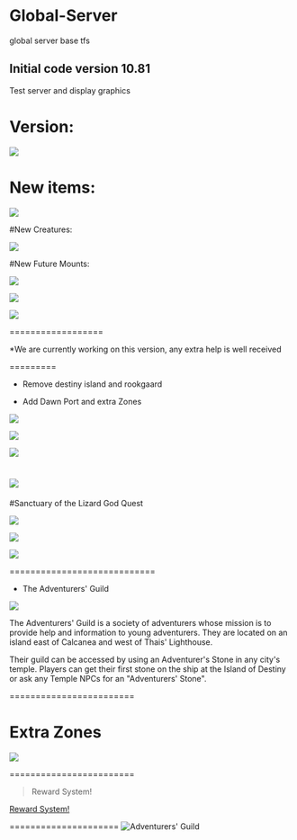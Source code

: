 # Global-Server
global server base tfs


## Initial code version 10.81

Test server and display graphics

# Version:

![](http://i.imgur.com/6D6Hasf.png)

# New items:

![](http://i.imgur.com/eee4J6g.png)

#New Creatures:

![](http://i.imgur.com/6ZBYjPt.png)

#New Future Mounts:

![](http://kruger.260mb.net/Images/Mounts/Unknown_738.gif)

![](http://kruger.260mb.net/Images/Mounts/Unknown_739.gif)

![](http://kruger.260mb.net/Images/Mounts/Unknown_740.gif)

==================

*We are currently working on this version, any extra help is well received

=========

* Remove destiny island and rookgaard
 
* Add Dawn Port and extra Zones
 
 ![](http://i.imgur.com/LqllqgD.png)

 ![](http://i.imgur.com/EuozzYk.jpg)

 ![](http://i.imgur.com/1gDYfnn.png)
 
 ![](http://i.imgur.com/IXJVYr9.jpg)
 ================================

#Sanctuary of the Lizard God Quest

![](http://i.imgur.com/T96Fu1b.png)

![](http://i.imgur.com/1PR1viH.png)

![](http://i.imgur.com/t2YOgRH.png)

============================

* The Adventurers' Guild

 ![](http://i.imgur.com/COZVO36.png)
 
The Adventurers' Guild is a society of adventurers whose mission is to provide help and information to young adventurers. They are located on an island east of Calcanea and west of Thais' Lighthouse.

Their guild can be accessed by using an Adventurer's Stone in any city's temple. Players can get their first stone on the ship at the Island of Destiny or ask any Temple NPCs for an "Adventurers' Stone".

========================
# Extra Zones

 ![](http://i.imgur.com/ZJdfSGd.png)

========================

> Reward System!

[Reward System!](https://youtu.be/XQ7buB6mo1U)

=====================
![Adventurers' Guild](http://vignette4.wikia.nocookie.net/tibia/images/8/89/Wiki-wordmark.png/revision/latest?cb=20150121090512&path-prefix=en)
